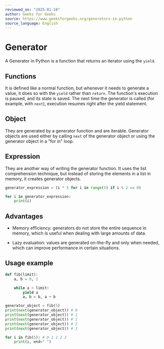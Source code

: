 ```yaml
---
reviewed_on: "2025-01-10"
author: Geeks for Geeks
source: https://www.geeksforgeeks.org/generators-in-python
source_language: English
---
```


# Generator

A Generator in Python is a function that returns an iterator using the `yield`.

## Functions

It is defined like a normal function, but whenever it needs to generate a value, it does so with the `yield` rather than `return`. The function's execution is paused, and its state is saved. The next time the generator is called (for example, with `next`), execution resumes right after the yield statement.

## Object

They are generated by a generator function and are iterable. Generator objects are used either by calling `next` of the generator object or using the generator object in a "for in" loop.

## Expression

They are another way of writing the generator function. It uses the list comprehension technique, but instead of storing the elements in a list in memory, it creates generator objects.

```python
generator_expression = (i * 5 for i in range(5) if i % 2 == 0)

for i in generator_expression:
	print(i)
```

## Advantages

- Memory efficiency: generators do not store the entire sequence in memory, which is useful when dealing with large amounts of data.

- Lazy evaluation: values are generated on-the-fly and only when needed, which can improve performance in certain situations.

## Usage example

```python
def fib(limit):
	a, b = 0, 1

	while a < limit:
		yield a
		a, b = b, a + b

generator_object = fib(5)
print(next(generator_object)) # 0
print(next(generator_object)) # 1
print(next(generator_object)) # 1
print(next(generator_object)) # 2
print(next(generator_object)) # 3

for i in fib(5): # 0 1 1 2 3 
	print(i, end=" ")
```
